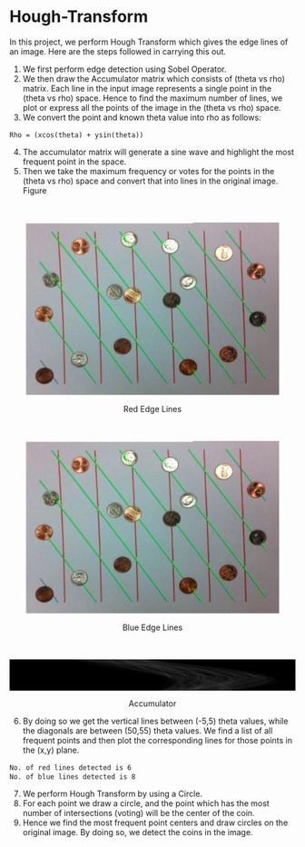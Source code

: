 # Hough-Transform

In this project, we perform Hough Transform which gives the edge lines of an image. Here are the steps followed in carrying this out.
1.  We first perform edge detection using Sobel Operator. 
2.  We then draw the Accumulator matrix which consists of (theta vs rho) matrix. Each line in the input image represents a single point in the (theta vs rho) space. Hence to find the maximum number of lines, we plot or express all the points of the image in the (theta vs rho) space.
3.  We convert the point and known theta value into rho as follows:
```
Rho = (xcos(theta) + ysin(theta))
```

4.  The accumulator matrix will generate a sine wave and highlight the most frequent point in the space. 
5.  Then we take the maximum frequency or votes for the points in the (theta vs rho) space and convert that into lines in the original image.
Figure
<p align="center">
  <br><br>
  <img src="Red Edge Lines.png" align = "center" width = 450>
  <figcaption><p align="center">Red Edge Lines</p></figcaption>
</p>

<p align="center">
  <br><br>
  <img src="Red Edge Lines.png" align = "center" width = 450>
  <figcaption><p align="center">Blue Edge Lines</p></figcaption>
</p>

<p align="center">
  <br><br>
  <img src="Edges-Accumulator.jpg" align = "center" width = 600>
  <figcaption><p align="center">Accumulator</p></figcaption>
</p>

6.  By doing so we get the vertical lines between (-5,5) theta values, while the diagonals are between (50,55) theta values. We find a list of all frequent points and then plot the corresponding lines for those points in the (x,y) plane.
```
No. of red lines detected is 6
No. of blue lines detected is 8
```

7.  We perform Hough Transform by using a Circle. 
8.  For each point we draw a circle, and the point which has the most number of intersections (voting) will be the center of the coin. 
9.  Hence we find the most frequent point centers and draw circles on the original image. By doing so, we detect the coins in the image.
